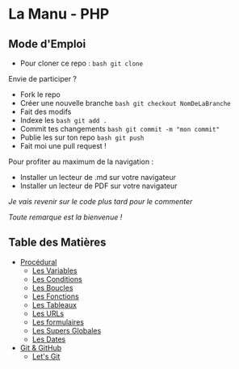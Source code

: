# La Manu - PHP

## Mode d'Emploi

* Pour cloner ce repo : ```bash git clone ```

Envie de participer ?

* Fork le repo
* Créer une nouvelle branche ```bash git checkout NomDeLaBranche ```
* Fait des modifs
* Indexe les ```bash git add . ```
* Commit tes changements ```bash git commit -m "mon commit"```
* Publie les sur ton repo ```bash git push ```
* Fait moi une pull request !

Pour profiter au maximum de la navigation :

* Installer un lecteur de .md sur votre navigateur
* Installer un lecteur de PDF sur votre navigateur

*Je vais revenir sur le code plus tard pour le commenter*

*Toute remarque est la bienvenue !*

## Table des Matières

* [Procédural](#) 
    * [Les Variables](procedural/variables/variables.md) 
    * [Les Conditions](procedural/conditions/conditions.md)
    * [Les Boucles](procedural/boucles/boucles.md)
    * [Les Fonctions](procedural/fonctions/fonctions.md)
    * [Les Tableaux](procedural/tableaux/tableaux.md)
    * [Les URLs](procedural/url/url.md)
    * [Les formulaires](procedural/formulaires/formulaires.md)
    * [Les Supers Globales](procedural/superglobales/superglobales.md)
    * [Les Dates](procedural/dates/dates.png)
* [Git & GitHub](#)
    * [Let's Git](github/github.md)




